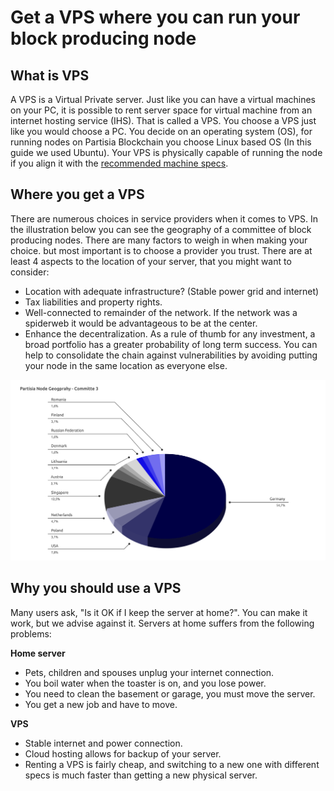 # Get a VPS where you can run your block producing node


## What is VPS

A VPS is a Virtual Private server. Just like you can have a virtual machines on your PC, it is possible to rent server space for virtual machine from an internet hosting service (IHS). That is called a VPS. You choose a VPS just like you would choose a PC. You decide on an operating system (OS), for running nodes on Partisia Blockchain you choose Linux based OS (In this guide we used Ubuntu).
Your VPS is physically capable of running the node if you align it with the [recommended machine specs](/docs/NodeOperations/operator-1-specs.md).

## Where you get a VPS

There are numerous choices in service providers when it comes to VPS. In the illustration below you can see the geography of a committee of block producing nodes. There are many factors to weigh in when making your choice. but most important is to choose a provider you trust. There are at least 4 aspects to the location of your server, that you might want to consider:

- Location with adequate infrastructure? (Stable power grid and internet)
- Tax liabilities and property rights.
- Well-connected to remainder of the network. If the network was a spiderweb it would be advantageous to be at the center.
- Enhance the decentralization. As a rule of thumb for any investment, a broad portfolio has a greater probability of long term success. You can help to consolidate the chain against vulnerabilities by avoiding putting your node in the same location as everyone else. 

![Node_geography](node_geography.png)

## Why you should use a VPS

Many users ask, "Is it OK if I keep the server at home?". You can make it work, but we advise against it. Servers at home suffers from the following problems:

**Home server**  

- Pets, children and spouses unplug your internet connection.   
- You boil water when the toaster is on, and you lose power.   
- You need to clean the basement or garage, you must move the server.   
- You get a new job and have to move.   

**VPS**  

- Stable internet and power connection.   
- Cloud hosting allows for backup of your server.   
- Renting a VPS is fairly cheap, and switching to a new one with different specs is much faster than getting a new physical server.   
